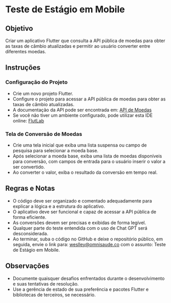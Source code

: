 # Teste de Estágio em Mobile

## Objetivo
Criar um aplicativo Flutter que consulta a API pública de moedas para obter as taxas de câmbio atualizadas e permitir ao usuário converter entre diferentes moedas.

## Instruções

### Configuração do Projeto
- Crie um novo projeto Flutter.
- Configure o projeto para acessar a API pública de moedas para obter as taxas de câmbio atualizadas.
- A documentação da API pode ser encontrada em: [API de Moedas](https://docs.awesomeapi.com.br/api-de-moedas)
- Se você não tiver um ambiente configurado, pode utilizar esta IDE online: [FlutLab](https://flutlab.io)

### Tela de Conversão de Moedas
- Crie uma tela inicial que exiba uma lista suspensa ou campo de pesquisa para selecionar a moeda base.
- Após selecionar a moeda base, exiba uma lista de moedas disponíveis para conversão, com campos de entrada para o usuário inserir o valor a ser convertido.
- Ao converter o valor, exiba o resultado da conversão em tempo real.

## Regras e Notas
- O código deve ser organizado e comentado adequadamente para explicar a lógica e a estrutura do aplicativo.
- O aplicativo deve ser funcional e capaz de acessar a API pública de forma eficiente.
- As conversões devem ser precisas e exibidas de forma legível.
- Qualquer parte do teste entendida com o uso de Chat GPT será desconsiderada.
- Ao terminar, suba o código no GitHub e deixe o repositório público, em seguida, envie o link para: [weslley@omnisaude.co](mailto:weslley@omnisaude.co) com o assunto: Teste de Estágio em Mobile.

## Observações
- Documente quaisquer desafios enfrentados durante o desenvolvimento e suas tentativas de resolução.
- Use a gerência de estado de sua preferência e pacotes Flutter e bibliotecas de terceiros, se necessário.
